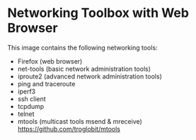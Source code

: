 # Networking Toolbox with Web Browser

This image contains the following networking tools:

- Firefox (web browser)
- net-tools (basic network administration tools)
- iproute2 (advanced network administration tools)
- ping and traceroute
- iperf3
- ssh client
- tcpdump
- telnet
- mtools (multicast tools msend & mreceive)  
  https://github.com/troglobit/mtools
